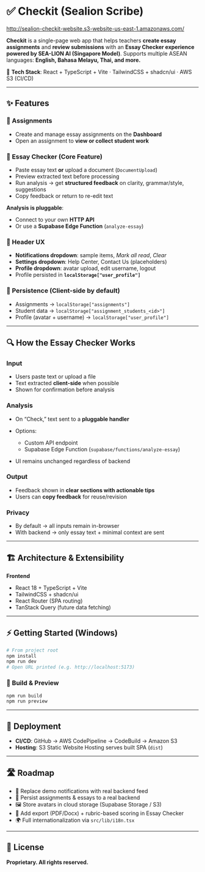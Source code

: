 

# ✅ Checkit (Sealion Scribe)
http://sealion-checkit-website.s3-website-us-east-1.amazonaws.com/

**Checkit** is a single-page web app that helps teachers **create essay assignments** and **review submissions** with an **Essay Checker experience powered by SEA-LION AI (Singapore Model)**.
Supports multiple ASEAN languages: **English, Bahasa Melayu, Thai, and more.**

🔧 **Tech Stack**: React + TypeScript + Vite · TailwindCSS + shadcn/ui · AWS S3 (CI/CD)

---

## ✨ Features

### 📘 Assignments

* Create and manage essay assignments on the **Dashboard**
* Open an assignment to **view or collect student work**

### 📝 Essay Checker (Core Feature)

* Paste essay text **or** upload a document (`DocumentUpload`)
* Preview extracted text before processing
* Run analysis → get **structured feedback** on clarity, grammar/style, suggestions
* Copy feedback or return to re-edit text

**Analysis is pluggable**:

* Connect to your own **HTTP API**
* Or use a **Supabase Edge Function** (`analyze-essay`)

### 🧭 Header UX

* **Notifications dropdown**: sample items, *Mark all read*, *Clear*
* **Settings dropdown**: Help Center, Contact Us (placeholders)
* **Profile dropdown**: avatar upload, edit username, logout
* Profile persisted in **`localStorage["user_profile"]`**

### 💾 Persistence (Client-side by default)

* Assignments → `localStorage["assignments"]`
* Student data → `localStorage["assignment_students_<id>"]`
* Profile (avatar + username) → `localStorage["user_profile"]`

---

## 🔍 How the Essay Checker Works

### **Input**

* Users paste text or upload a file
* Text extracted **client-side** when possible
* Shown for confirmation before analysis

### **Analysis**

* On “Check,” text sent to a **pluggable handler**
* Options:

  * Custom API endpoint
  * Supabase Edge Function (`supabase/functions/analyze-essay`)
* UI remains unchanged regardless of backend

### **Output**

* Feedback shown in **clear sections with actionable tips**
* Users can **copy feedback** for reuse/revision

### **Privacy**

* By default → all inputs remain in-browser
* With backend → only essay text + minimal context are sent

---

## 🏗 Architecture & Extensibility

**Frontend**

* React 18 + TypeScript + Vite
* TailwindCSS + shadcn/ui
* React Router (SPA routing)
* TanStack Query (future data fetching)

---

## ⚡ Getting Started (Windows)

```bash
# From project root
npm install
npm run dev
# Open URL printed (e.g. http://localhost:5173)
```

### 🔨 Build & Preview

```bash
npm run build
npm run preview
```

---

## 🚀 Deployment

* **CI/CD**: GitHub → AWS CodePipeline → CodeBuild → Amazon S3
* **Hosting**: S3 Static Website Hosting serves built SPA (`dist`)

---

## 🛣 Roadmap

* 🔔 Replace demo notifications with real backend feed
* 📂 Persist assignments & essays to a real backend
* 🖼 Store avatars in cloud storage (Supabase Storage / S3)
* 📑 Add export (PDF/Docx) + rubric-based scoring in Essay Checker
* 🌍 Full internationalization via `src/lib/i18n.tsx`

---

## 📄 License

**Proprietary. All rights reserved.**


